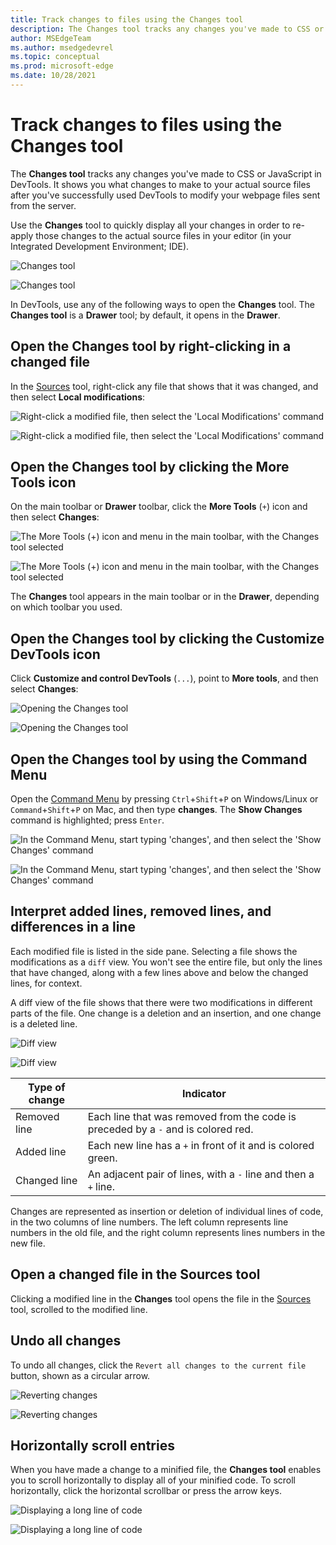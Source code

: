 ```yaml
---
title: Track changes to files using the Changes tool
description: The Changes tool tracks any changes you've made to CSS or JavaScript in Microsoft Edge DevTools.  It shows you what changes to make to your actual source files after you've successfully used DevTools to modify your webpage files sent from the server.
author: MSEdgeTeam
ms.author: msedgedevrel
ms.topic: conceptual
ms.prod: microsoft-edge
ms.date: 10/28/2021
---
```

# Track changes to files using the Changes tool

The **Changes tool** tracks any changes you've made to CSS or JavaScript in DevTools.  It shows you what changes to make to your actual source files after you've successfully used DevTools to modify your webpage files sent from the server.

Use the **Changes** tool to quickly display all your changes in order to re-apply those changes to the actual source files in your editor (in your Integrated Development Environment; IDE).

<!-- todo: remove one -->
![Changes tool](../media/changes-tool/changes-tool-open.msft.png)

![Changes tool](../media/changes-tool/changes-tool-open-reduced.msft.png)

In DevTools, use any of the following ways to open the **Changes** tool.  The **Changes tool** is a **Drawer** tool; by default, it opens in the **Drawer**.


<!-- ====================================================================== -->
## Open the Changes tool by right-clicking in a changed file

In the [Sources](../sources/index.md) tool, right-click any file that shows that it was changed, and then select **Local modifications**:

<!-- todo: remove one -->
![Right-click a modified file, then select the 'Local Modifications' command](../media/changes-tool/changes-tool-from-sources.msft.png)

![Right-click a modified file, then select the 'Local Modifications' command](../media/changes-tool/changes-tool-from-sources-reduced.msft.png)


<!-- ====================================================================== -->
## Open the Changes tool by clicking the More Tools icon

On the main toolbar or **Drawer** toolbar, click the **More Tools** (`+`) icon and then select **Changes**:

<!-- todo: remove one -->
![The More Tools (+) icon and menu in the main toolbar, with the Changes tool selected](../media/changes-tool/changes-tool-via-plus-menu.msft.png)

![The More Tools (+) icon and menu in the main toolbar, with the Changes tool selected](../media/changes-tool/changes-tool-via-plus-menu-reduced.msft.png)

The **Changes** tool appears in the main toolbar or in the **Drawer**, depending on which toolbar you used.


<!-- ====================================================================== -->
## Open the Changes tool by clicking the Customize DevTools icon

Click **Customize and control DevTools** (`...`), point to **More tools**, and then select **Changes**:

<!-- todo: remove one -->
![Opening the Changes tool](../media/changes-tool/changes-tool-via-overflow-menu.msft.png)

![Opening the Changes tool](../media/changes-tool/changes-tool-via-overflow-menu-reduced.msft.png)


<!-- ====================================================================== -->
## Open the Changes tool by using the Command Menu

Open the [Command Menu](../command-menu/index.md) by pressing `Ctrl`+`Shift`+`P` on Windows/Linux or `Command`+`Shift`+`P` on Mac, and then type **changes**.  The **Show Changes** command is highlighted; press `Enter`.

<!-- todo: remove one -->
![In the Command Menu, start typing 'changes', and then select the 'Show Changes' command](../media/changes-tool/changes-tool-command-menu.msft.png)

![In the Command Menu, start typing 'changes', and then select the 'Show Changes' command](../media/changes-tool/changes-tool-command-menu-reduced.msft.png)


<!-- ====================================================================== -->
## Interpret added lines, removed lines, and differences in a line

Each modified file is listed in the side pane.  Selecting a file shows the modifications as a `diff` view.  You won't see the entire file, but only the lines that have changed, along with a few lines above and below the changed lines, for context.

A diff view of the file shows that there were two modifications in different parts of the file.  One change is a deletion and an insertion, and one change is a deleted line.

<!-- todo: remove one -->
![Diff view](../media/changes-tool/changes-tool-diff-view.msft.png)

![Diff view](../media/changes-tool/changes-tool-diff-view-reduced.msft.png)

| Type of change | Indicator |
|---|--|
| Removed line | Each line that was removed from the code is preceded by a `-` and is colored red. |
| Added line | Each new line has a `+` in front of it and is colored green. |
| Changed line | An adjacent pair of lines, with a `-` line and then a `+` line. |

Changes are represented as insertion or deletion of individual lines of code, in the two columns of line numbers.  The left column represents line numbers in the old file, and the right column represents lines numbers in the new file.


<!-- ====================================================================== -->
## Open a changed file in the Sources tool

Clicking a modified line in the **Changes** tool opens the file in the [Sources](../sources/index.md) tool, scrolled to the modified line.


<!-- ====================================================================== -->
## Undo all changes

To undo all changes, click the `Revert all changes to the current file` button, shown as a circular arrow.

<!-- todo: remove one -->
![Reverting changes](../media/changes-tool/changes-tool-undo-all.msft.png)

![Reverting changes](../media/changes-tool/changes-tool-undo-all-reduced.msft.png)


<!-- ====================================================================== -->
## Horizontally scroll entries

When you have made a change to a minified file, the **Changes tool** enables you to scroll horizontally to display all of your minified code.  To scroll horizontally, click the horizontal scrollbar or press the arrow keys.

<!-- todo: remove one -->
![Displaying a long line of code](../media/changes-tool/changes.msft.png)

![Displaying a long line of code](../media/changes-tool/changes-reduced.msft.png)
